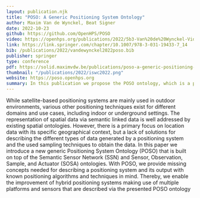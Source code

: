 ```yaml
---
layout: publication.njk
title: "POSO: A Generic Positioning System Ontology"
author: Maxim Van de Wynckel, Beat Signer
date: 2022-10-23
github: https://github.com/OpenHPS/POSO
video: https://openhps.org/publications/2022/5b3-Van%20de%20Wynckel-Video-MQ.mp4
link: https://link.springer.com/chapter/10.1007/978-3-031-19433-7_14
bib: /publications/2022/vandewynckel2022poso.bib
publisher: springer
type: conference
pdf: https://solid.maximvdw.be/publications/poso-a-generic-positioning-system-ontology.pdf
thumbnail: "/publications/2022/iswc2022.png"
website: https://poso.openhps.org
summary: In this publication we propose the POSO ontology, which is a positioning system ontology to semantically describe positioning systems, the data they produce and the environments in which these systems are deployed.
---
```

While satellite-based positioning systems are mainly used in
outdoor environments, various other positioning techniques exist for different domains and use cases, including indoor or underground settings.
The representation of spatial data via semantic linked data is well addressed by existing spatial ontologies. However, there is a primary focus
on location data with its specific geographical context, but a lack of solutions for describing the different types of data generated by a positioning
system and the used sampling techniques to obtain the data. In this paper we introduce a new generic Positioning System Ontology (POSO)
that is built on top of the Semantic Sensor Network (SSN) and Sensor,
Observation, Sample, and Actuator (SOSA) ontologies. With POSO, we
provide missing concepts needed for describing a positioning system and
its output with known positioning algorithms and techniques in mind.
Thereby, we enable the improvement of hybrid positioning systems making use of multiple platforms and sensors that are described via the
presented POSO ontology